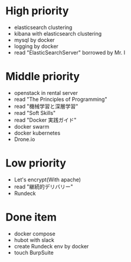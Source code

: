# High priority
* elasticsearch clustering
* kibana with elasticsearch clustering
* mysql by docker
* logging by docker
* read "ElasticSearchServer" borrowed by Mr. I

# Middle priority
* openstack in rental server
* read "The Principles of Programming"
* read "機械学習と深層学習"
* read "Soft Skills"
* read "Docker 実践ガイド"
* docker swarm
* docker kubernetes
* Drone.io

# Low priority
* Let's encrypt(With apache)
* read "継続的デリバリー"
* Rundeck

# Done item
* docker compose 
* hubot with slack
* create Rundeck env by docker
* touch BurpSuite
